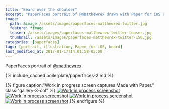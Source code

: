 ```yaml
---
title: "Beard over the shoulder"
excerpt: "PaperFaces portrait of @matthewrex drawn with Paper for iOS on an iPad."
image: 
  path: &image /assets/images/paperfaces-matthewrex-twitter.jpg 
  feature: *image
  teaser: /assets/images/paperfaces-matthewrex-twitter-teaser.jpg
  thumbnail: /assets/images/paperfaces-matthewrex-twitter-150.jpg
categories: [paperfaces]
tags: [portrait, illustration, Paper for iOS, beard]
last_modified_at: 2017-01-17T14:01:58-05:00
---
```


PaperFaces portrait of [@matthewrex](https://twitter.com/matthewrex).

{% include_cached boilerplate/paperfaces-2.md %}

{% figure caption:"Work in progress screen captures Made with Paper." class:"gallery-3-col" %}
[![Work in process screenshot](/assets/images/paperfaces-matthewrex-process-1-600.jpg)](/assets/images/paperfaces-matthewrex-process-1-lg.jpg)
[![Work in process screenshot](/assets/images/paperfaces-matthewrex-process-2-600.jpg)](/assets/images/paperfaces-matthewrex-process-2-lg.jpg)
[![Work in process screenshot](/assets/images/paperfaces-matthewrex-process-3-600.jpg)](/assets/images/paperfaces-matthewrex-process-3-lg.jpg)
[![Work in process screenshot](/assets/images/paperfaces-matthewrex-process-4-600.jpg)](/assets/images/paperfaces-matthewrex-process-4-lg.jpg)
{% endfigure %}
